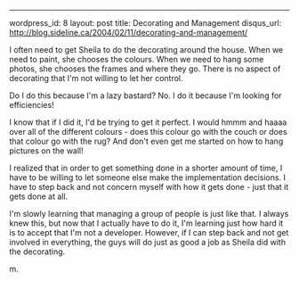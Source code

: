 --- 
wordpress_id: 8
layout: post
title: Decorating and Management
disqus_url: http://blog.sideline.ca/2004/02/11/decorating-and-management/

<p>I often need to get Sheila to do the decorating around the house. When we need to paint, she chooses the colours. When we need to hang some photos, she chooses the frames and where they go. There is no aspect of decorating that I'm not willing to let her control.</p>
<p>Do I do this because I'm a lazy bastard? No. I do it because I'm looking for efficiencies!</p>
<p>I know that if I did it, I'd be trying to get it perfect. I would hmmm and haaaa over all of the different colours - does this colour go with the couch or does that colour go with the rug? And don't even get me started on how to hang pictures on the wall!</p>
<p>I realized that in order to get something done in a shorter amount of time, I have to be willing to let someone else make the implementation decisions. I have to step back and not concern myself with how it gets done - just that it gets done at all.</p>
<p>I'm slowly learning that managing a group of people is just like that. I always knew this, but now that I actually have to do it, I'm learning just how hard it is to accept that I'm not a developer. However, if I can step back and not get involved in everything, the guys will do just as good a job as Sheila did with the decorating.</p>
<p>m.</p>
